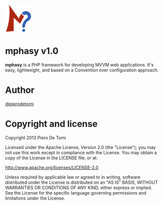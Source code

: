 <img src="logo.png" alt="mphasy" />

mphasy v1.0
======

<strong>mphasy</strong> is a PHP framework for developing MVVM web applications. It's easy, lightweight, and based on a Convention over configuration approach.

Author
======

<a href="http://twitter.com/pierodetomi">@pierodetomi</a>


Copyright and license
======

Copyright 2013 Piero De Tomi

Licensed under the Apache License, Version 2.0 (the "License"); you may not use this work except in compliance with the License. You may obtain a copy of the License in the LICENSE file, or at:

http://www.apache.org/licenses/LICENSE-2.0

Unless required by applicable law or agreed to in writing, software distributed under the License is distributed on an "AS IS" BASIS, WITHOUT WARRANTIES OR CONDITIONS OF ANY KIND, either express or implied. See the License for the specific language governing permissions and limitations under the License.
